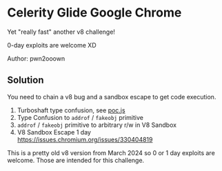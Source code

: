 # Celerity Glide Google Chrome

Yet "really fast" another v8 challenge!

0-day exploits are welcome XD

Author: pwn2ooown

## Solution

You need to chain a v8 bug and a sandbox escape to get code execution.

1. Turboshaft type confusion, see [poc.js](poc.js)
2. Type Confusion to `addrof` / `fakeobj` primitive
3. `addrof` / `fakeobj` primitive to arbitrary r/w in V8 Sandbox
4. V8 Sandbox Escape 1 day <https://issues.chromium.org/issues/330404819>

This is a pretty old v8 version from March 2024 so 0 or 1 day exploits are welcome. Those are intended for this challenge.
